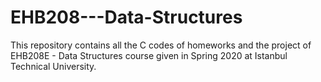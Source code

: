 # EHB208---Data-Structures

This repository contains all the C codes of homeworks and the project of EHB208E - Data Structures course given in Spring 2020 at Istanbul Technical University.
